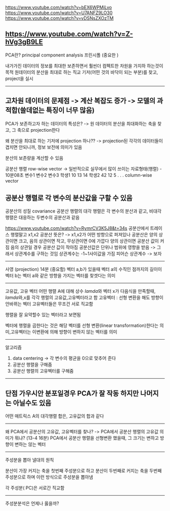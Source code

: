 https://www.youtube.com/watch?v=bEX6WPMiLvo
https://www.youtube.com/watch?v=U7ANFZ9LO30
https://www.youtube.com/watch?v=vDSNsZXOzTM

https://www.youtube.com/watch?v=Z-hVg3gB9LE
---------------------------------------------------
PCA란? principal component analysis 프린시폴 (중요한 )

내가가진 데이터의 정보를 최대한 보존하면서 훨씬더 컴펙트한 차원을 가지하 하는것이 목적
원데이터의 분산을 최대로 하는 직교 기저(어떤 것의 바닥이 되는 부분)를 찾고, project을 실시


--------------
고차원 데이터의 문제점
-> 계산 복잡도 증가
-> 모델의 과적합(쓸데없는 특징이 너무 많음)
---------------------

PCA가 보존하고자 하는 데이터의 특성은?
-> 원 데이터의 분산을 최대화하는 축을 찾고, 그 축으로 projection한다


왜 분산을 최대로 하는 기저에 projection 하나??
-> projection된 각각의 데이터들이 겹치면 안되니까, 정보 보전에 의미가 있음


분산의 보존량을 계산할 수 있음


공분산 행렬
row-wise vector
-> 일반적으로 실무에서 많이 쓰이는 자료형태(행렬) - 10분08초
        변수1      변수2    변수3
학생1       10         13       14
학생2       42         12        5
                . 
                .
                .
column-wise vector

공분산 행렬로 각 변수의 분산값을 구할 수 있음
------------
공분산의 성질 covariance
공분산 행렬의 대각 행렬은 각 변수의 분산과 같고, 비대각행렬은 대응하는 두변수의 공분산과 같음

https://www.youtube.com/watch?v=RymrCV3K5J8&t=34s
공분산에서 트레이스 행렬말고 
x1,x2 공분산 뜻은? -> x1,x2가 어떤 방향으로 퍼져있나
공분산은 양의 상관이면 크고, 음의 상관이면 작고, 무상관이면 0에 가깝다 
양의 상관이면 공분산 값이 커짐
음의 상관일 경우 공분산 값이 작아짐
공분산값은 단위나 범위에 영향을 받음 -> 그래서 상관계수를 구하는 것임
상관계수는 -1~1사이값을 가짐
피어슨 상관계수 -> 보자

-------------------
사영 (projection)
14분 (중요함)
벡터 a,b가 있을때 벡터 a의 수직인 점까지의 길이이
벡터 b는 벡터 a와 같은 방향을 가지는 벡터를 찾겟다는 의미

------------------------------------

고유값, 고유 벡터
어떤 행렬 A에 대해 상수 $lamda$와 벡터 x가 다음식을 만족할때, $lamda$와,x를 각각 행렬의 고유값,고유벡터라고 함
고유벡터 : 선형 변환을 해도 방향이 안바뀌는 벡터
고유벡터들은 무조건 서로 직교함

행렬을 잘 요약할수 있는 벡터라고 보면됨

벡터에 행렬을 곱한다는 것은 해당 벡터를 선형 변환(linear transformation)한다는 의미,고유벡터는 이변환에 의해 방향이 변하지 않는 벡터를 의미

------------
알고리즘
1. data centering
 -> 각 변수의 평균을 0으로 맞추어 준다
2. 공분산 행렬을 구해줌
3. 공분산 행렬의 고유벡터를 구해줌




----------
단점
가우시안 분포일경우 PCA가 잘 작동 하지만
나머지는 아닐수도 있음
--------------------

어떤 매트릭스 A의 대각행렬 합은, 고유값의 합과 같다 


----------------------------------------
왜 PCA에서 공분산의 고유값, 고유벡터를 찾나?
-> PCA에서 공분산 행렬의 고유값 의미가 뭐냐? (13-4 16분)
PCA에서 공분산 행렬을 선형변환 했을때, 그 크기는 변하고 방향이 변하는 않는 벡터

----------------------------------------
주성분을 뽑아 낼대의 원칙

분산이 가장 커지는 축을 첫번째 주성분으로 하고
분산이 두번째로 커지는 축을 두번째 주성분으로 하며
이런 방식으로 주성분을 뽑아냄

각 주성분( PC)은 서로간 직교함

--------------------------------
주성분분석은 언제나 옳을까?









